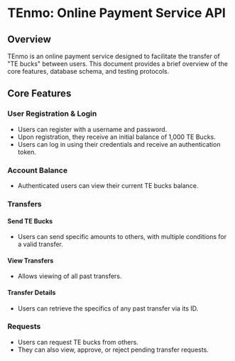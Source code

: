# TEnmo: Online Payment Service API

## Overview 
TEnmo is an online payment service designed to facilitate the transfer of "TE bucks" between users. This document provides a brief overview of the core features, database schema, and testing protocols.

## Core Features

### User Registration & Login 
- Users can register with a username and password. 
- Upon registration, they receive an initial balance of 1,000 TE Bucks. 
- Users can log in using their credentials and receive an authentication token.

### Account Balance 
- Authenticated users can view their current TE bucks balance.

### Transfers 
#### Send TE Bucks 
- Users can send specific amounts to others, with multiple conditions for a valid transfer.
#### View Transfers 
- Allows viewing of all past transfers.
#### Transfer Details 
- Users can retrieve the specifics of any past transfer via its ID.

### Requests 
- Users can request TE bucks from others. 
- They can also view, approve, or reject pending transfer requests.
